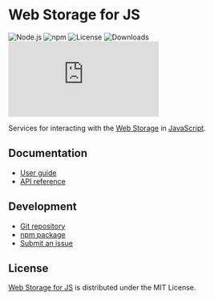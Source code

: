 # Web Storage for JS
![Node.js](https://badgen.net/npm/node/@cedx/webstorage) ![npm](https://badgen.net/npm/v/@cedx/webstorage) ![License](https://badgen.net/npm/license/@cedx/webstorage) ![Downloads](https://badgen.net/npm/dt/@cedx/webstorage) ![Coverage](https://badgen.net/codecov/c/github/cedx/webstorage.js)

Services for interacting with the [Web Storage](https://developer.mozilla.org/docs/Web/API/Storage)
in [JavaScript](https://developer.mozilla.org/docs/Web/JavaScript).

## Documentation
- [User guide](https://cedx.github.io/webstorage.js)
- [API reference](https://cedx.github.io/webstorage.js/api)

## Development
- [Git repository](https://github.com/cedx/webstorage.js)
- [npm package](https://www.npmjs.com/package/@cedx/webstorage)
- [Submit an issue](https://github.com/cedx/webstorage.js/issues)

## License
[Web Storage for JS](https://cedx.github.io/webstorage.js) is distributed under the MIT License.
